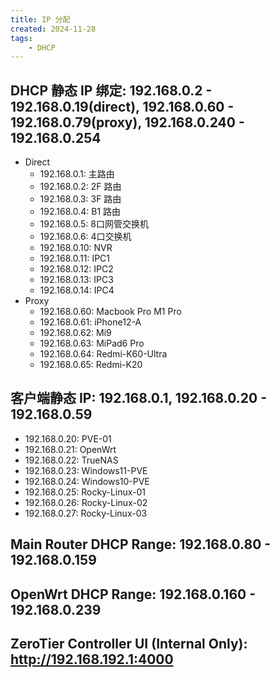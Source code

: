 ```yaml
---
title: IP 分配
created: 2024-11-28
tags:
    - DHCP
---
```


## DHCP 静态 IP  绑定: 192.168.0.2 - 192.168.0.19(direct), 192.168.0.60 - 192.168.0.79(proxy), 192.168.0.240 - 192.168.0.254

- Direct
  - 192.168.0.1: 主路由
  - 192.168.0.2: 2F 路由
  - 192.168.0.3: 3F 路由
  - 192.168.0.4: B1 路由
  - 192.168.0.5: 8口网管交换机
  - 192.168.0.6: 4口交换机
  - 192.168.0.10: NVR
  - 192.168.0.11: IPC1
  - 192.168.0.12: IPC2
  - 192.168.0.13: IPC3
  - 192.168.0.14: IPC4
- Proxy
  - 192.168.0.60: Macbook Pro M1 Pro
  - 192.168.0.61: iPhone12-A
  - 192.168.0.62: Mi9
  - 192.168.0.63: MiPad6 Pro
  - 192.168.0.64: Redmi-K60-Ultra
  - 192.168.0.65: Redmi-K20

## 客户端静态 IP: 192.168.0.1, 192.168.0.20 - 192.168.0.59

- 192.168.0.20: PVE-01
- 192.168.0.21: OpenWrt
- 192.168.0.22: TrueNAS
- 192.168.0.23: Windows11-PVE
- 192.168.0.24: Windows10-PVE
- 192.168.0.25: Rocky-Linux-01
- 192.168.0.26: Rocky-Linux-02
- 192.168.0.27: Rocky-Linux-03

## Main Router DHCP Range: 192.168.0.80 - 192.168.0.159

## OpenWrt DHCP Range: 192.168.0.160 - 192.168.0.239

## ZeroTier Controller UI (Internal Only): http://192.168.192.1:4000
